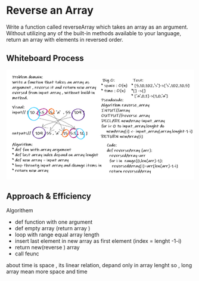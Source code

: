 # Reverse an Array
<!-- Description of the challenge -->
Write a function called reverseArray which takes an array as an argument. Without utilizing any of the built-in methods available to your language, return an array with elements in reversed order.
## Whiteboard Process
<!-- Embedded whiteboard image -->
![image info](CC1.PNG)

## Approach & Efficiency
<!-- What approach did you take?
 Discuss Why. What is the Big O space/time for this approach? -->
 Algorithem
* def function with one argument 
* def empty array (return array )
* loop with range equal array length 
* insert last element in new array as first element (index = lenght -1-i)
* return new(reverse ) array 
* call feunc 

about time is space , its linear relation, depand only in array lenght so , long array mean more space and time